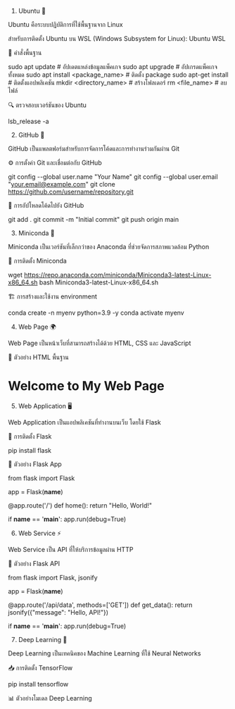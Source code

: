 1. Ubuntu 📁

Ubuntu คือระบบปฏิบัติการที่ใช้พื้นฐานจาก Linux

สำหรับการติดตั้ง Ubuntu บน WSL (Windows Subsystem for Linux): Ubuntu WSL

📌 คำสั่งพื้นฐาน

sudo apt update   # อัปเดตแหล่งข้อมูลแพ็คเกจ
sudo apt upgrade  # อัปเกรดแพ็คเกจทั้งหมด
sudo apt install <package_name>  # ติดตั้ง package
sudo apt-get install <application>  # ติดตั้งแอปพลิเคชัน
mkdir <directory_name>  # สร้างโฟลเดอร์
rm <file_name>  # ลบไฟล์

🔍 ตรวจสอบเวอร์ชันของ Ubuntu

lsb_release -a

2. GitHub 🚀

GitHub เป็นแพลตฟอร์มสำหรับการจัดการโค้ดและการทำงานร่วมกันผ่าน Git

⚙️ การตั้งค่า Git และเชื่อมต่อกับ GitHub

git config --global user.name "Your Name"
git config --global user.email "your.email@example.com"
git clone https://github.com/username/repository.git

🔄 การอัปโหลดโค้ดไปยัง GitHub

git add .
git commit -m "Initial commit"
git push origin main

3. Miniconda 🐍

Miniconda เป็นเวอร์ชันที่เล็กกว่าของ Anaconda ที่ช่วยจัดการสภาพแวดล้อม Python

🔧 การติดตั้ง Miniconda

wget https://repo.anaconda.com/miniconda/Miniconda3-latest-Linux-x86_64.sh
bash Miniconda3-latest-Linux-x86_64.sh

🏗️ การสร้างและใช้งาน environment

conda create -n myenv python=3.9 -y
conda activate myenv

4. Web Page 🌍

Web Page เป็นหน้าเว็บที่สามารถสร้างได้ด้วย HTML, CSS และ JavaScript

📜 ตัวอย่าง HTML พื้นฐาน

<!DOCTYPE html>
<html>
<head>
    <title>My Web Page</title>
</head>
<body>
    <h1>Welcome to My Web Page</h1>
</body>
</html>

5. Web Application 🖥️

Web Application เป็นแอปพลิเคชันที่ทำงานบนเว็บ โดยใช้ Flask

🔹 การติดตั้ง Flask

pip install flask

🚀 ตัวอย่าง Flask App

from flask import Flask

app = Flask(__name__)

@app.route('/')
def home():
    return "Hello, World!"

if __name__ == '__main__':
    app.run(debug=True)

6. Web Service ⚡

Web Service เป็น API ที่ให้บริการข้อมูลผ่าน HTTP

📡 ตัวอย่าง Flask API

from flask import Flask, jsonify

app = Flask(__name__)

@app.route('/api/data', methods=['GET'])
def get_data():
    return jsonify({"message": "Hello, API!"})

if __name__ == '__main__':
    app.run(debug=True)

7. Deep Learning 🧠

Deep Learning เป็นเทคนิคของ Machine Learning ที่ใช้ Neural Networks

📥 การติดตั้ง TensorFlow

pip install tensorflow

📊 ตัวอย่างโมเดล Deep Learning
